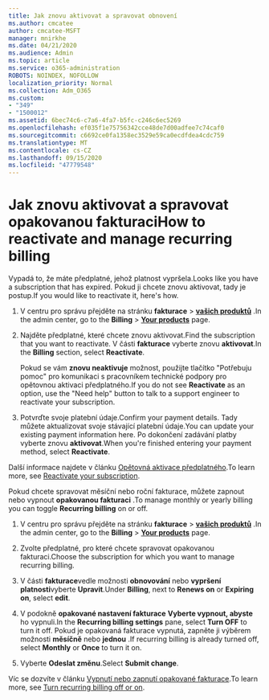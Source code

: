 ```yaml
---
title: Jak znovu aktivovat a spravovat obnovení
ms.author: cmcatee
author: cmcatee-MSFT
manager: mnirkhe
ms.date: 04/21/2020
ms.audience: Admin
ms.topic: article
ms.service: o365-administration
ROBOTS: NOINDEX, NOFOLLOW
localization_priority: Normal
ms.collection: Adm_O365
ms.custom:
- "349"
- "1500012"
ms.assetid: 6bec74c6-c7a6-4fa7-b5fc-c246c6ec5269
ms.openlocfilehash: ef035f1e75756342cce48de7d00adfee7c74caf0
ms.sourcegitcommit: c6692ce0fa1358ec3529e59ca0ecdfdea4cdc759
ms.translationtype: MT
ms.contentlocale: cs-CZ
ms.lasthandoff: 09/15/2020
ms.locfileid: "47779548"
---
```

# <a name="how-to-reactivate-and-manage-recurring-billing"></a><span data-ttu-id="5b76b-102">Jak znovu aktivovat a spravovat opakovanou fakturaci</span><span class="sxs-lookup"><span data-stu-id="5b76b-102">How to reactivate and manage recurring billing</span></span>

<span data-ttu-id="5b76b-103">Vypadá to, že máte předplatné, jehož platnost vypršela.</span><span class="sxs-lookup"><span data-stu-id="5b76b-103">Looks like you have a subscription that has expired.</span></span> <span data-ttu-id="5b76b-104">Pokud ji chcete znovu aktivovat, tady je postup.</span><span class="sxs-lookup"><span data-stu-id="5b76b-104">If you would like to reactivate it, here's how.</span></span>
  
1. <span data-ttu-id="5b76b-105">V centru pro správu přejděte na stránku **fakturace** \> **[vašich produktů](https://go.microsoft.com/fwlink/p/?linkid=842054)** .</span><span class="sxs-lookup"><span data-stu-id="5b76b-105">In the admin center, go to the **Billing** \> **[Your products](https://go.microsoft.com/fwlink/p/?linkid=842054)** page.</span></span>

2. <span data-ttu-id="5b76b-106">Najděte předplatné, které chcete znovu aktivovat.</span><span class="sxs-lookup"><span data-stu-id="5b76b-106">Find the subscription that you want to reactivate.</span></span> <span data-ttu-id="5b76b-107">V části **fakturace** vyberte znovu  **aktivovat**.</span><span class="sxs-lookup"><span data-stu-id="5b76b-107">In the **Billing** section, select  **Reactivate**.</span></span>

    <span data-ttu-id="5b76b-108">Pokud se vám **znovu neaktivuje** možnost, použijte tlačítko "Potřebuju pomoc" pro komunikaci s pracovníkem technické podpory pro opětovnou aktivaci předplatného.</span><span class="sxs-lookup"><span data-stu-id="5b76b-108">If you do not see **Reactivate** as an option, use the "Need help" button to talk to a support engineer to reactivate your subscription.</span></span>

3. <span data-ttu-id="5b76b-109">Potvrďte svoje platební údaje.</span><span class="sxs-lookup"><span data-stu-id="5b76b-109">Confirm your payment details.</span></span> <span data-ttu-id="5b76b-110">Tady můžete aktualizovat svoje stávající platební údaje.</span><span class="sxs-lookup"><span data-stu-id="5b76b-110">You can update your existing payment information here.</span></span> <span data-ttu-id="5b76b-111">Po dokončení zadávání platby vyberte znovu **aktivovat**.</span><span class="sxs-lookup"><span data-stu-id="5b76b-111">When you're finished entering your payment method, select **Reactivate**.</span></span>

<span data-ttu-id="5b76b-112">Další informace najdete v článku [Opětovná aktivace předplatného](https://docs.microsoft.com/microsoft-365/commerce/subscriptions-and-billing/reactivate-your-subscription).</span><span class="sxs-lookup"><span data-stu-id="5b76b-112">To learn more, see [Reactivate your subscription](https://docs.microsoft.com/microsoft-365/commerce/subscriptions-and-billing/reactivate-your-subscription).</span></span> 

<span data-ttu-id="5b76b-113">Pokud chcete spravovat měsíční nebo roční fakturace, můžete zapnout nebo vypnout **opakovanou fakturaci** .</span><span class="sxs-lookup"><span data-stu-id="5b76b-113">To manage monthly or yearly billing you can toggle **Recurring billing** on or off.</span></span>
  
1. <span data-ttu-id="5b76b-114">V centru pro správu přejděte na stránku **fakturace** \> **[vašich produktů](https://go.microsoft.com/fwlink/p/?linkid=842054)** .</span><span class="sxs-lookup"><span data-stu-id="5b76b-114">In the admin center, go to the **Billing** \> **[Your products](https://go.microsoft.com/fwlink/p/?linkid=842054)** page.</span></span>

2. <span data-ttu-id="5b76b-115">Zvolte předplatné, pro které chcete spravovat opakovanou fakturaci.</span><span class="sxs-lookup"><span data-stu-id="5b76b-115">Choose the subscription for which you want to manage recurring billing.</span></span>

3. <span data-ttu-id="5b76b-116">V části **fakturace**vedle možnosti **obnovování** nebo **vypršení platnosti**vyberte **Upravit**.</span><span class="sxs-lookup"><span data-stu-id="5b76b-116">Under **Billing**, next to **Renews on** or **Expiring on**, select **edit**.</span></span>

4. <span data-ttu-id="5b76b-117">V podokně **opakované nastavení fakturace** **Vyberte vypnout, abyste** ho vypnuli.</span><span class="sxs-lookup"><span data-stu-id="5b76b-117">In the **Recurring billing settings** pane, select **Turn OFF** to turn it off.</span></span> <span data-ttu-id="5b76b-118">Pokud je opakovaná fakturace vypnutá, zapněte ji výběrem možnosti **měsíčně** nebo **jednou** .</span><span class="sxs-lookup"><span data-stu-id="5b76b-118">If recurring billing is already turned off, select **Monthly** or **Once** to turn it on.</span></span>

5. <span data-ttu-id="5b76b-119">Vyberte **Odeslat změnu**.</span><span class="sxs-lookup"><span data-stu-id="5b76b-119">Select **Submit change**.</span></span>

<span data-ttu-id="5b76b-120">Víc se dozvíte v článku [Vypnutí nebo zapnutí opakované fakturace](https://docs.microsoft.com/microsoft-365/commerce/subscriptions/renew-your-subscription#turn-recurring-billing-off-or-on).</span><span class="sxs-lookup"><span data-stu-id="5b76b-120">To learn more, see [Turn recurring billing off or on](https://docs.microsoft.com/microsoft-365/commerce/subscriptions/renew-your-subscription#turn-recurring-billing-off-or-on).</span></span>